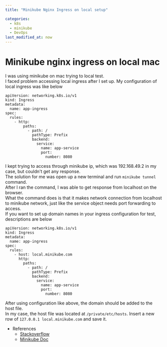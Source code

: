 ```yaml
---
title: "Minikube Nginx Ingress on local setup"

categories: 
  - k8s
  - minikube
  - DevOps
last_modified_at: now
---
```

# Minikube nginx ingress on local mac
I was using minikube on mac trying to local test.<br>
I faced problem accessing local ingress after I set up. My configuration of local ingress was like below
```
apiVersion: networking.k8s.io/v1
kind: Ingress
metadata:
  name: app-ingress
spec:
  rules:
    - http:
        paths:
          - path: /
            pathType: Prefix
            backend:
              service:
                name: app-service
                port:
                  number: 8080
```
I kept trying to access through minikube ip, which was 192.168.49.2 in my case, but couldn't get any response. <br>
The solution for me was open up a new terminal and run `minikube tunnel` command. <br>
After I ran the command, I was able to get response from localhost on the browser. <br>
What the command does is that it makes network connection from localhost to minikube network, just like the service object needs port forwarding to access. <br>
If you want to set up domain names in your ingress configuration for test, descriptions are below
```
apiVersion: networking.k8s.io/v1
kind: Ingress
metadata:
  name: app-ingress
spec:
  rules:
    - host: local.minikube.com
      http:
        paths:
          - path: /
            pathType: Prefix
            backend:
              service:
                name: app-service
                port:
                  number: 8080
```
After using configuration like above, the domain should be added to the host file. <br>
In my case, the host file was located at `/private/etc/hosts`. Insert a new row of `127.0.0.1 local.minikube.com` and save it.

* References
  * [Stackoverflow](https://stackoverflow.com/questions/58561682/minikube-with-ingress-example-not-working)
  * [Minikube Doc](https://minikube.sigs.k8s.io/docs/handbook/accessing/#:~:text=minikube%20tunnel%20runs%20as%20a,on%20the%20host%20operating%20system.)
